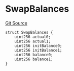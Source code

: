 # SwapBalances

[Git Source](https://github.com/ArrakisFinance/arrakis-modular/blob/main/src/structs/SValantis.sol)

```solidity
struct SwapBalances {
    uint256 actual0;
    uint256 actual1;
    uint256 initBalance0;
    uint256 initBalance1;
    uint256 balance0;
    uint256 balance1;
}
```
